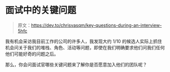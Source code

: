 # 面试中的关键问题

> 原文：<https://dev.to/chrisvasqm/key-questions-during-an-interview-5hfc>

我有机会采访我目前工作的公司的许多人，我发现大约 1/10 的候选人实际上抓住机会问关于我们的堆栈、角色、活动等问题，即使在我们明确要求他们问我们任何他们可能好奇的问题之后。

那么，你会问面试官哪些关键问题来了解你是否愿意加入他们的团队呢？